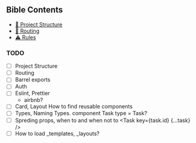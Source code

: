 ## Bible Contents

- [📁 Project Structure](docs/project-structure.md)
- [🔗 Routing](docs/routing.md)
- [⚠️ Rules](docs/rules.md)

### TODO

- [ ] Project Structure
- [ ] Routing
- [ ] Barrel exports
- [ ] Auth
- [ ] Eslint, Prettier
  - airbnb?
- [ ] Card, Layout How to find reusable components
- [ ] Types, Naming Types. component Task type = Task?
- [ ] Spreding props, when to and when not to   <Task key={task.id} {...task} />
- [ ] How to load _templates, _layouts? 
